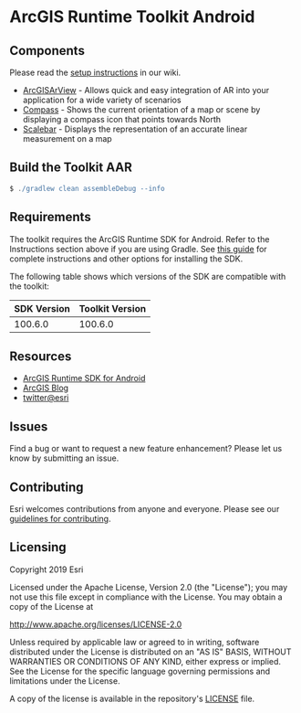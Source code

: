 # ArcGIS Runtime Toolkit Android

## Components
Please read the [setup instructions](https://github.com/Esri/arcgis-runtime-toolkit-android/wiki/Setup-Instructions) in our wiki.

- [ArcGISArView](../../wiki/ArcGISArView) - Allows quick and easy integration of AR into your application for a wide variety of scenarios
- [Compass](../../wiki/Compass) -  Shows the current orientation of a map or scene by displaying a compass icon that points towards North
- [Scalebar](../../wiki/Scalebar) - Displays the representation of an accurate linear measurement on a map

<!-- 

Hiding instructions as AAR is not yet published to Bintray and will not be published to Bintray when 100.6.0 is released.

## Instructions

Update the project Gradle repositories in the **Project** view under **Gradle Scripts > build.gradle (Project:...)** to Esri's Bintray maven repository URL.

```groovy
allprojects {
  ...
  repositories {
    ...
    // *** ADD ***
    maven {
      url 'https://esri.bintray.com/arcgis'
    }
```

Update the app module Gradle dependencies in the **Project** view under **Gradle Scripts > build.gradle (Module: app)** to include the **ArcGIS Runtime Toolkit Android** dependency.

```groovy
dependencies {
  ...
  // *** ADD ***
  implementation "com.esri.arcgisruntime:arcgis-android-toolkit:100.6.0"
}

```
-->

## Build the Toolkit AAR

```groovy
$ ./gradlew clean assembleDebug --info
```

## Requirements

The toolkit requires the ArcGIS Runtime SDK for Android. Refer to the Instructions section above if you are using Gradle.
See [this guide](https://developers.arcgis.com/android/latest/guide/install-and-set-up.htm) for complete instructions and
other options for installing the SDK.

The following table shows which versions of the SDK are compatible with the toolkit:

|  SDK Version  |  Toolkit Version  |
| --- | --- |
| 100.6.0 | 100.6.0 |

## Resources

* [ArcGIS Runtime SDK for Android](https://developers.arcgis.com/android/)
* [ArcGIS Blog](http://blogs.esri.com/esri/arcgis/)
* [twitter@esri](http://twitter.com/esri)

## Issues
Find a bug or want to request a new feature enhancement?  Please let us know by submitting an issue.

## Contributing

Esri welcomes contributions from anyone and everyone. Please see our [guidelines for contributing](https://github.com/esri/contributing).

## Licensing
Copyright 2019 Esri

Licensed under the Apache License, Version 2.0 (the "License"); you may not use this file except in compliance with the License. You may obtain a copy of the License at

http://www.apache.org/licenses/LICENSE-2.0

Unless required by applicable law or agreed to in writing, software distributed under the License is distributed on an "AS IS" BASIS, WITHOUT WARRANTIES OR CONDITIONS OF ANY KIND, either express or implied. See the License for the specific language governing permissions and limitations under the License.

A copy of the license is available in the repository's [LICENSE](LICENSE) file.
